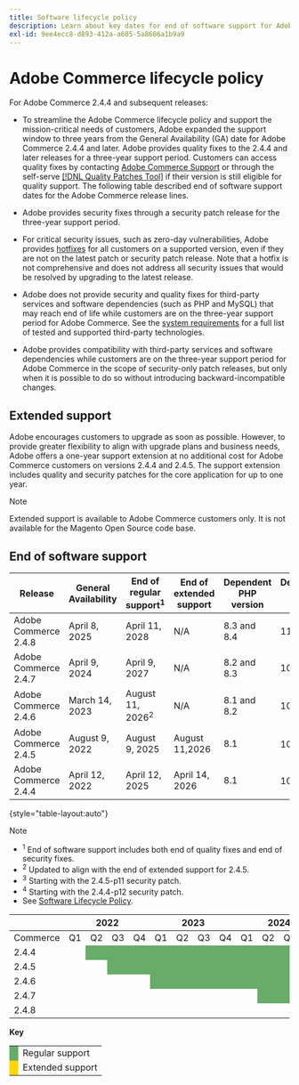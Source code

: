```yaml
---
title: Software lifecycle policy
description: Learn about key dates for end of software support for Adobe Commerce releases.
exl-id: 9ee4ecc8-d893-412a-a605-5a8606a1b9a9
---
```


# Adobe Commerce lifecycle policy

For Adobe Commerce 2.4.4 and subsequent releases:

- To streamline the Adobe Commerce lifecycle policy and support the mission-critical needs of customers, Adobe expanded the support window to three years from the General Availability (GA) date for Adobe Commerce 2.4.4 and later. Adobe provides quality fixes to the 2.4.4 and later releases for a three-year support period. Customers can access quality fixes by contacting [Adobe Commerce Support](https://experienceleague.adobe.com/en/docs/commerce-knowledge-base/kb/help-center-guide/magento-help-center-user-guide) or through the self-serve [[!DNL Quality Patches Tool]](https://experienceleague.adobe.com/tools/commerce-quality-patches/index.html) if their version is still eligible for quality support. The following table described end of software support dates for the Adobe Commerce release lines.

- Adobe provides security fixes through a security patch release for the three-year support period.

- For critical security issues, such as zero-day vulnerabilities, Adobe provides [hotfixes](https://support.magento.com/hc/en-us/sections/360003869892-Known-issues-patches-attached-) for all customers on a supported version, even if they are not on the latest patch or security patch release. Note that a hotfix is not comprehensive and does not address all security issues that would be resolved by upgrading to the latest release.

- Adobe does not provide security and quality fixes for third-party services and software dependencies (such as PHP and MySQL) that may reach end of life while customers are on the three-year support period for Adobe Commerce. See the [system requirements](../installation/system-requirements.md) for a full list of tested and supported third-party technologies.

- Adobe provides compatibility with third-party services and software dependencies while customers are on the three-year support period for Adobe Commerce in the scope of security-only patch releases, but only when it is possible to do so without introducing backward-incompatible changes.

## Extended support

Adobe encourages customers to upgrade as soon as possible. However, to provide greater flexibility to align with upgrade plans and business needs, Adobe offers a one-year support extension at no additional cost for Adobe Commerce customers on versions 2.4.4 and 2.4.5. The support extension includes quality and security patches for the core application for up to one year.

>[!NOTE]
>
>Extended support is available to Adobe Commerce customers only. It is not available for the Magento Open Source code base.

## End of software support

| Release              | General Availability | End of regular support<sup>1</sup> | End of extended support | Dependent PHP version | Dependendent MariaDB version |
|----------------------|----------------------|------------------------------------|-------------------------|-----------------------|------------------------------|
| Adobe Commerce 2.4.8 | April 8, 2025        | April 11, 2028                     | N/A                     | 8.3 and 8.4           | 11.4                         |
| Adobe Commerce 2.4.7 | April 9, 2024        | April 9, 2027                      | N/A                     | 8.2 and 8.3           | 10.6                         |
| Adobe Commerce 2.4.6 | March 14, 2023       | August 11, 2026<sup>2</sup>        | N/A                     | 8.1 and 8.2           | 10.6                         |
| Adobe Commerce 2.4.5 | August 9, 2022       | August 9, 2025                     | August 11,2026          | 8.1                   | 10.6<sup>3</sup>             |
| Adobe Commerce 2.4.4 | April 12, 2022       | April 12, 2025                     | April 14, 2026          | 8.1                   | 10.6<sup>4</sup>             |

{style="table-layout:auto"}

>[!NOTE]
>
>- <sup>1</sup> End of software support includes both end of quality fixes and end of security fixes.
>- <sup>2</sup> Updated to align with the end of extended support for 2.4.5.
>- <sup>3</sup> Starting with the 2.4.5-p11 security patch.
>- <sup>4</sup> Starting with the 2.4.4-p12 security patch.
>- See [Software Lifecycle Policy](https://www.adobe.com/content/dam/cc/en/legal/terms/enterprise/pdfs/Adobe-Commerce-Software-Lifecycle-Policy.pdf).

<table style="table-layout:auto">
<thead>
  <tr>
    <th colspan="1"></th>
    <th colspan="4">2022</th>
    <th colspan="4">2023</th>
    <th colspan="4">2024</th>
    <th colspan="4">2025</th>
    <th colspan="4">2026</th>
    <th colspan="4">2027</th>
    <th colspan="4">2028</th>
  </tr>
</thead>
<tbody>
  <tr>
    <td>Commerce</td>
    <td>Q1</td>
    <td>Q2</td>
    <td>Q3</td>
    <td>Q4</td>
    <td>Q1</td>
    <td>Q2</td>
    <td>Q3</td>
    <td>Q4</td>
    <td>Q1</td>
    <td>Q2</td>
    <td>Q3</td>
    <td>Q4</td>
    <td>Q1</td>
    <td>Q2</td>
    <td>Q3</td>
    <td>Q4</td>
    <td>Q1</td>
    <td>Q2</td>
    <td>Q3</td>
    <td>Q4</td>
    <td>Q1</td>
    <td>Q2</td>
    <td>Q3</td>
    <td>Q4</td>
    <td>Q1</td>
    <td>Q2</td>
    <td>Q3</td>
    <td>Q4</td>
  </tr>
  <tr>
    <td>2.4.4</td>
    <td></td>
    <td colspan="13" style="background-color:#67ac68;"></td>
    <td colspan="4" style="background-color:#ffd700;"></td>
    <td colspan="10"></td>
  </tr>
  <tr>
    <td>2.4.5</td>
    <td colspan="2"></td>
    <td colspan="13" style="background-color:#67ac68;"></td>
    <td colspan="4" style="background-color:#ffd700;"></td>
    <td colspan="9"></td>
  </tr>
  <tr>
    <td>2.4.6</td>
    <td colspan="4"></td>
    <td colspan="15" style="background-color:#67ac68;"></td>
    <td colspan="10"></td>
  </tr>
  <tr>
    <td>2.4.7</td>
    <td colspan="9"></td>
    <td colspan="13" style="background-color:#67ac68;"></td>
    <td colspan="6"></td>
  </tr>
  <tr>
    <td>2.4.8</td>
    <td colspan="13"></td>
    <td colspan="13" style="background-color:#67ac68;"></td>
    <td colspan="2"></td>
  </tr>
</tbody>
</table>

**Key**

<table style="table-layout:auto">
 <tbody>
  <tr>
   <td style="background-color:#67ac68;"></td>
   <td>Regular support</td>
  </tr>
  <tr>
   <td style="background-color:#ffd700;"></td>
   <td>Extended support</td>
  </tr>
 </tbody>
</table>
